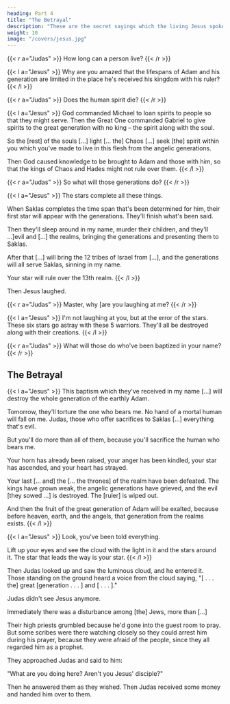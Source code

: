 ```yaml
---
heading: Part 4
title: "The Betrayal" 
description: "These are the secret sayings which the living Jesus spoke and which Didymos Judas Thomas wrote down."
weight: 10
image: "/covers/jesus.jpg"
---
```




{{< r a="Judas" >}}
How long can a person live?
{{< /r >}}


{{< l a="Jesus" >}}
Why are you amazed that the lifespans of Adam and his generation are limited in the place he's received his kingdom with his ruler?
{{< /l >}}

{{< r a="Judas" >}}
Does the human spirit die?
{{< /r >}}

{{< l a="Jesus" >}}
God commanded Michael to loan spirits to people so that they might serve. Then the Great One commanded Gabriel to give spirits to the great generation with no king – the spirit along with the soul. 

So the [rest] of the souls […] light [… the] Chaos […] seek [the] spirit within you which you've made to live in this flesh from the angelic generations. 

Then God caused knowledge to be brought to Adam and those with him, so that the kings of Chaos and Hades might not rule over them.
{{< /l >}}

{{< r a="Judas" >}}
So what will those generations do?
{{< /r >}}

{{< l a="Jesus" >}}
The stars complete all these things. 

When Saklas completes the time span that's been determined for him, their first star will appear with the generations. They'll finish what's been said. 

Then they'll sleep around in my name, murder their children, and they'll …]evil and […] the realms, bringing the generations and presenting them to Saklas. 

After that […] will bring the 12 tribes of Israel from […], and the generations will all serve Saklas, sinning in my name. 

Your star will rule over the 13th realm.
{{< /l >}}


Then Jesus laughed.

{{< r a="Judas" >}}
Master, why [are you laughing at me?
{{< /r >}}

{{< l a="Jesus" >}}
I'm not laughing at you, but at the error of the stars. These six stars go astray with these 5 warriors. They'll all be destroyed along with their creations.
{{< /l >}}

{{< r a="Judas" >}}
What will those do who've been baptized in your name?
{{< /r >}}

 

## The Betrayal

{{< l a="Jesus" >}}
This baptism which they've received in my name […] will destroy the whole generation of the earthly Adam. 

Tomorrow, they'll torture the one who bears me. No hand of a mortal human will fall on me. Judas, those who offer sacrifices to Saklas […] everything that's evil. 

But you'll do more than all of them, because you'll sacrifice the human who bears me. 

Your horn has already been raised, your anger has been kindled, your star has ascended, and your heart has strayed.

Your last [… and] the [… the thrones] of the realm have been defeated. The kings have grown weak, the angelic generations have grieved, and the evil [they sowed …] is destroyed. The [ruler] is wiped out.

And then the fruit of the great generation of Adam will be exalted, because before heaven, earth, and the angels, that generation from the realms exists. 
{{< /l >}}

{{< l a="Jesus" >}}
Look, you've been told everything. 

Lift up your eyes and see the cloud with the light in it and the stars around it. The star that leads the way is your star.
{{< /l >}}

Then Judas looked up and saw the luminous cloud, and he entered it. Those standing on the ground heard a voice from the cloud saying, "[ . . . the] great [generation . . . ] and [ . . . ]." 

Judas didn't see Jesus anymore.

Immediately there was a disturbance among [the] Jews, more than […] 

Their high priests grumbled because he'd gone into the guest room to pray. But some scribes were there watching closely so they could arrest him during his prayer, because they were afraid of the people, since they all regarded him as a prophet.


They approached Judas and said to him:

"What are you doing here? Aren't you Jesus' disciple?"

Then he answered them as they wished. Then Judas received some money and handed him over to them.
